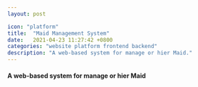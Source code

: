 ```yaml
---
layout: post

icon: "platform"
title:  "Maid Management System"
date:   2021-04-23 11:27:42 +0800
categories: "website platform frontend backend"
description: "A web-based system for manage or hier Maid."
---
```

#### A web-based system for manage or hier Maid  
